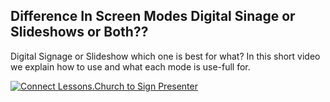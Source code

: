 ## Difference In Screen Modes Digital Sinage or Slideshows or Both??

Digital Signage or Slideshow which one is best for what? In this short video we explain how to use and what each mode is use-full for.

[![Connect Lessons.Church to Sign Presenter](https://img.youtube.com/vi/OZWnf8iV8gM/0.jpg)](https://www.youtube.com/watch?v=OZWnf8iV8gM)
